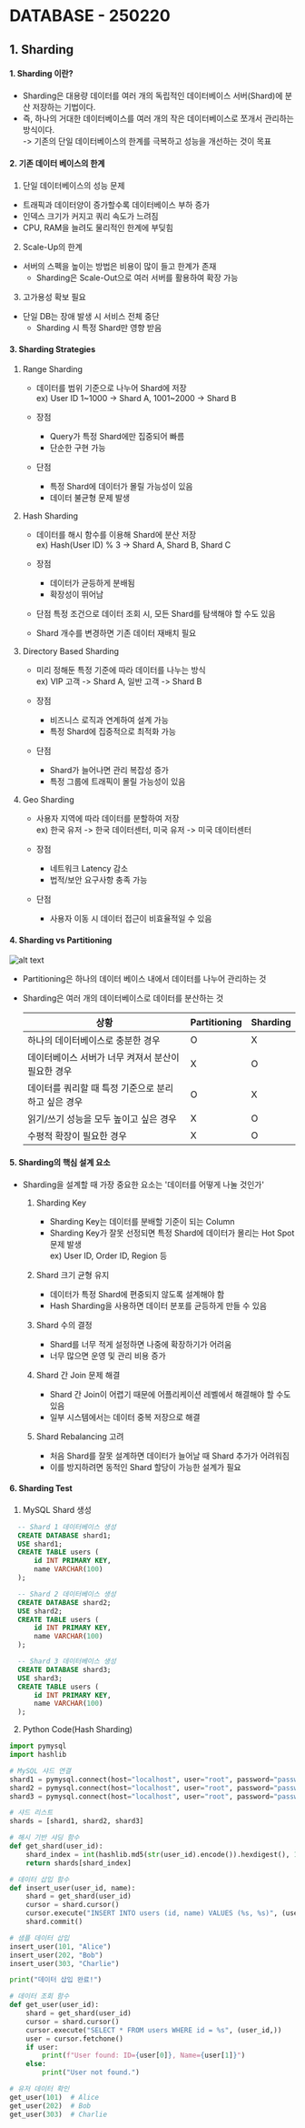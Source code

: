 # DATABASE - 250220

## 1. Sharding

#### 1. Sharding 이란?
- Sharding은 대용량 데이터를 여러 개의 독립적인 데이터베이스 서버(Shard)에 분산 저장하는 기법이다.
- 즉, 하나의 거대한 데이터베이스를 여러 개의 작은 데이터베이스로 쪼개서 관리하는 방식이다.   
  -> 기존의 단일 데이터베이스의 한계를 극복하고 성능을 개선하는 것이 목표

#### 2. 기존 데이터 베이스의 한계
1. 단일 데이터베이스의 성능 문제
  - 트래픽과 데이터양이 증가할수록 데이터베이스 부하 증가
  - 인덱스 크기가 커지고 쿼리 속도가 느려짐
  - CPU, RAM을 늘려도 물리적인 한계에 부딪힘

2. Scale-Up의 한계
  - 서버의 스펙을 높이는 방법은 비용이 많이 들고 한계가 존재
    - Sharding은 Scale-Out으로 여러 서버를 활용하여 확장 가능

3. 고가용성 확보 필요
  - 단일 DB는 장애 발생 시 서비스 전체 중단
    - Sharding 시 특정 Shard만 영향 받음

#### 3. Sharding Strategies

1. Range Sharding
    - 데이터를 범위 기준으로 나누어 Shard에 저장   
      ex) User ID 1~1000 -> Shard A, 1001~2000 -> Shard B
    
    - 장점
      - Query가 특정 Shard에만 집중되어 빠름
      - 단순한 구현 가능
    
    - 단점
      - 특정 Shard에 데이터가 몰릴 가능성이 있음
      - 데이터 불균형 문제 발생
  

2. Hash Sharding
    - 데이터를 해시 함수를 이용해 Shard에 분산 저장   
      ex) Hash(User ID) % 3 -> Shard A, Shard B, Shard C
    
    - 장점   
      - 데이터가 균등하게 분배됨
      - 확장성이 뛰어남
    
    - 단점 특정 조건으로 데이터 조회 시, 모든 Shard를 탐색해야 할 수도 있음
    - Shard 개수를 변경하면 기존 데이터 재배치 필요

3. Directory Based Sharding
    - 미리 정해둔 특정 기준에 따라 데이터를 나누는 방식   
      ex) VIP 고객 -> Shard A, 일반 고객 -> Shard B
    
    - 장점
      - 비즈니스 로직과 연계하여 설계 가능
      - 특정 Shard에 집중적으로 최적화 가능
    
    - 단점
      - Shard가 늘어나면 관리 복잡성 증가
      - 특정 그룹에 트래픽이 몰릴 가능성이 있음

4. Geo Sharding
    - 사용자 지역에 따라 데이터를 분할하여 저장    
      ex) 한국 유저 -> 한국 데이터센터, 미국 유저 -> 미국 데이터센터
    
    - 장점
      - 네트워크 Latency 감소
      - 법적/보안 요구사항 충족 가능
    
    - 단점
      - 사용자 이동 시 데이터 접근이 비효율적일 수 있음

#### 4. Sharding vs Partitioning
    
  ![alt text](image-1.png)

  - Partitioning은 하나의 데이터 베이스 내에서 데이터를 나누어 관리하는 것
  - Sharding은 여러 개의 데이터베이스로 데이터를 분산하는 것

    |상황|Partitioning|Sharding|
    |---|---|---|
    |하나의 데이터베이스로 충분한 경우|O|X|
    |데이터베이스 서버가 너무 켜져서 분산이 필요한 경우|X|O|
    |데이터를 쿼리할 때 특정 기준으로 분리하고 싶은 경우|O|X|
    |읽기/쓰기 성능을 모두 높이고 싶은 경우|X|O|
    |수평적 확장이 필요한 경우|X|O|

#### 5. Sharding의 핵심 설계 요소
  - Sharding을 설계할 때 가장 중요한 요소는 '데이터를 어떻게 나눌 것인가'
  
    1. Sharding Key
        - Sharding Key는 데이터를 분배할 기준이 되는 Column
        - Sharding Key가 잘못 선정되면 특정 Shard에 데이터가 몰리는 Hot Spot 문제 발생   
          ex) User ID, Order ID, Region 등
    
    2. Shard 크기 균형 유지
        - 데이터가 특정 Shard에 편중되지 않도록 설계해야 함
        - Hash Sharding을 사용하면 데이터 분포를 균등하게 만들 수 있음
    
    3. Shard 수의 결정
        - Shard를 너무 적게 설정하면 나중에 확장하기가 어려움
        - 너무 많으면 운영 및 관리 비용 증가
    
    4. Shard 간 Join 문제 해결
        - Shard 간 Join이 어렵기 때문에 어플리케이션 레벨에서 해결해야 할 수도 있음
        - 일부 시스템에서는 데이터 중복 저장으로 해결
    
    5. Shard Rebalancing 고려
        - 처음 Shard를 잘못 설계하면 데이터가 늘어날 때 Shard 추가가 어려워짐
        - 이를 방지하려면 동적인 Shard 할당이 가능한 설계가 필요

#### 6. Sharding Test

  1. MySQL Shard 생성
  ```SQL
    -- Shard 1 데이터베이스 생성
    CREATE DATABASE shard1;
    USE shard1;
    CREATE TABLE users (
        id INT PRIMARY KEY,
        name VARCHAR(100)
    );

    -- Shard 2 데이터베이스 생성
    CREATE DATABASE shard2;
    USE shard2;
    CREATE TABLE users (
        id INT PRIMARY KEY,
        name VARCHAR(100)
    );

    -- Shard 3 데이터베이스 생성
    CREATE DATABASE shard3;
    USE shard3;
    CREATE TABLE users (
        id INT PRIMARY KEY,
        name VARCHAR(100)
    );
  ```
    
  2. Python Code(Hash Sharding)
  ```python
  import pymysql
  import hashlib

  # MySQL 샤드 연결
  shard1 = pymysql.connect(host="localhost", user="root", password="password", database="shard1")
  shard2 = pymysql.connect(host="localhost", user="root", password="password", database="shard2")
  shard3 = pymysql.connect(host="localhost", user="root", password="password", database="shard3")

  # 샤드 리스트
  shards = [shard1, shard2, shard3]

  # 해시 기반 샤딩 함수
  def get_shard(user_id):
      shard_index = int(hashlib.md5(str(user_id).encode()).hexdigest(), 16) % len(shards)
      return shards[shard_index]

  # 데이터 삽입 함수
  def insert_user(user_id, name):
      shard = get_shard(user_id)
      cursor = shard.cursor()
      cursor.execute("INSERT INTO users (id, name) VALUES (%s, %s)", (user_id, name))
      shard.commit()

  # 샘플 데이터 삽입
  insert_user(101, "Alice")
  insert_user(202, "Bob")
  insert_user(303, "Charlie")

  print("데이터 삽입 완료!")
  ```

  ```python
  # 데이터 조회 함수
  def get_user(user_id):
      shard = get_shard(user_id)
      cursor = shard.cursor()
      cursor.execute("SELECT * FROM users WHERE id = %s", (user_id,))
      user = cursor.fetchone()
      if user:
          print(f"User found: ID={user[0]}, Name={user[1]}")
      else:
          print("User not found.")

  # 유저 데이터 확인
  get_user(101)  # Alice
  get_user(202)  # Bob
  get_user(303)  # Charlie
  ```